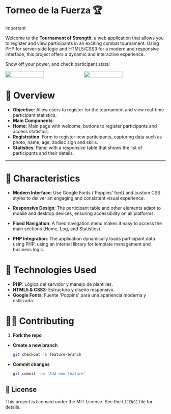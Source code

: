 # Torneo de la Fuerza 🏆

> [!IMPORTANT]  
> Welcome to the **Tournament of Strength**, a web application that allows you to register and view participants in an exciting combat tournament. Using PHP for server-side logic and HTML5/CSS3 for a modern and responsive interface, this project offers a dynamic and interactive experience.
>  
> Show off your power, and check participant stats!

<div style="display: flex;">
  <img src="https://github.com/user-attachments/assets/560d53a0-3a3e-4a47-aa22-721b08ec97b9" width="49%"></img> 
  <img src="https://github.com/user-attachments/assets/b78d3ad5-466a-4cdc-8b80-91ccf89a824d" width="49%"></img>   
</div>

# 🏁 Overview

- **Objective**: Allow users to register for the tournament and view real-time participant statistics.
- **Main Components**:
- **Home**: Main page with welcome, buttons to register participants and access statistics.
- **Registration**: Form to register new participants, capturing data such as photo, name, age, zodiac sign and skills.
- **Statistics**: Panel with a responsive table that shows the list of participants and their details.

---

# 🚀 Characteristics

- **Modern Interface**:
Use Google Fonts ('Poppins' font) and custom CSS styles to deliver an engaging and consistent visual experience.

- **Responsive Design**:
The participant table and other elements adapt to mobile and desktop devices, ensuring accessibility on all platforms.

- **Fixed Navigation**:
A fixed navigation menu makes it easy to access the main sections (Home, Log, and Statistics).

- **PHP Integration**:
The application dynamically loads participant data using PHP, using an internal library for template management and business logic.

# 🔧 Technologies Used
- **PHP**: Lógica del servidor y manejo de plantillas.
- **HTML5 & CSS3**: Estructura y diseño responsivo.
- **Google Fonts**: Fuente 'Poppins' para una apariencia moderna y estilizada.

# 🐱‍👤 Contributing
1. **Fork the repo**
- **Create a new branch**
   ```bash
   git checkout -b feature-branch
- **Commit changes**
   ```bash
  git commit -am 'Add new feature'

## 📔 License
This project is licensed under the MIT License. See the `LICENSE` file for details.

   




   
